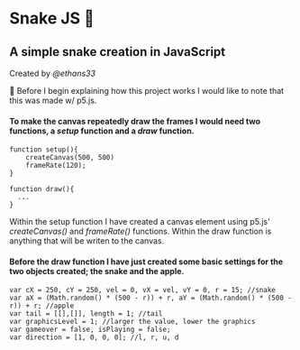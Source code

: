 # Snake JS 🐍
## A simple snake creation in JavaScript
Created by _@ethans33_

🚨 Before I begin explaining how this project works I would like to note that this was made w/ p5.js.
#### To make the canvas repeatedly draw the frames I would need two functions, a _setup_ function and a _draw_ function.
```
function setup(){
    createCanvas(500, 500)
    frameRate(120);
}

function draw(){
  ...
}
```
Within the setup function I have created a canvas element using p5.js' _createCanvas()_ and _frameRate()_ functions. Within the draw function is anything that will be writen to the canvas.

#### Before the draw function I have just created some basic settings for the two objects created; the snake and the apple.
```
var cX = 250, cY = 250, vel = 0, vX = vel, vY = 0, r = 15; //snake
var aX = (Math.random() * (500 - r)) + r, aY = (Math.random() * (500 - r)) + r; //apple
var tail = [[],[]], length = 1; //tail
var graphicsLevel = 1; //larger the value, lower the graphics
var gameover = false, isPlaying = false;
var direction = [1, 0, 0, 0]; //l, r, u, d
```
